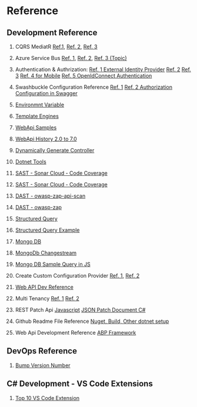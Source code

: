 # Reference

## Development Reference
1. CQRS MediatR 
    [Ref.1](https://www.bing.com/videos/search?q=mediatr+c%23+tutorial&view=detail&mid=1C22CB32DCF2534E64D91C22CB32DCF2534E64D9&FORM=VIRE), 
    [Ref. 2](https://code-maze.com/cqrs-mediatr-in-aspnet-core/), [Ref. 3](https://masstransit-project.com/articles/mediator.html)

2. Azure Service Bus 
    [Ref. 1](https://csmithblog.medium.com/azure-service-bus-queue-storage-5780feb17d7c), 
    [Ref. 2](https://medium.com/nerd-for-tech/azure-service-bus-publish-subscribe-pattern-178dd44baa36), 
    [Ref. 3 (Topic)](https://docs.microsoft.com/en-us/azure/service-bus-messaging/service-bus-dotnet-how-to-use-topics-subscriptions)

3. Authentication & Authrization: 
    [Ref. 1 External Identity Provider](https://learn.microsoft.com/en-us/aspnet/web-api/overview/security/external-authentication-services#USING) 
    [Ref. 2](https://learn.microsoft.com/en-us/samples/azure-samples/active-directory-aspnetcore-webapp-openidconnect-v2/how-to-secure-a-web-api-built-with-aspnet-core-using-the-azure-ad-b2c/) 
    [Ref. 3](https://github.com/dotnet/aspnetcore/tree/6e3ff403d4981cc276e3a262dc4263c74cfe2fdc/src)
    [Ref. 4 for Mobile](https://learn.microsoft.com/en-us/azure/active-directory-b2c/add-identity-provider)
    [Ref. 5 OpenIdConnect Authentication](https://learn.microsoft.com/en-us/azure/active-directory/develop/tutorial-v2-asp-webapp)

4. Swashbuckle Configuration Reference 
    [Ref. 1](https://learn.microsoft.com/en-us/aspnet/core/tutorials/getting-started-with-swashbuckle?view=aspnetcore-7.0&tabs=visual-studio) 
    [Ref. 2 Authorization Configuration in Swagger](https://www.infoworld.com/article/3650668/implement-authorization-for-swagger-in-aspnet-core-6.html)


6. [Environmnt Variable](https://www.mailslurp.com/blog/how-to-set-appsettings-config-property-with-environment-variable/)
7. [Template Engines](https://www.libhunt.com/compare-Handlebars.Net-vs-dotliquid)
8. [WebApi Samples](https://github.com/dotnet/AspNetCore.Docs/tree/main/aspnetcore)
9. [WebApi History 2.0 to 7.0](https://andrewlock.net/exploring-dotnet-6-part-2-comparing-webapplicationbuilder-to-the-generic-host/)
10. [Dynamically Generate Controller](https://www.strathweb.com/2018/04/generic-and-dynamically-generated-controllers-in-asp-net-core-mvc/)
11. [Dotnet Tools](https://learn.microsoft.com/en-us/dotnet/core/diagnostics/dotnet-counters)
12. [SAST - Sonar Cloud - Code Coverage](https://docs.sonarcloud.io/enriching/test-coverage/dotnet-test-coverage/)
13. [SAST - Sonar Cloud - Code Coverage](https://medium.com/agilix/collecting-test-coverage-using-coverlet-and-sonarqube-for-a-net-core-project-ef4a507d4b28)
14. [DAST - owasp-zap-api-scan](https://github.com/marketplace/actions/owasp-zap-api-scan)
15. [DAST - owasp-zap](https://dev.to/cheahengsoon/security-testing-with-zap-and-github-actions-4kae#:~:text=1%20Go%20to%20Actions%20tab%20at%20your%20GitHub,website%20URL.%20After%20modified%2C%20select%20Start%20commit%20.)
16. [Structured Query](https://firebase.google.com/docs/firestore/reference/rest/v1/StructuredQuery)
17. [Structured Query Example](https://www.jeansnyman.com/posts/google-firestore-rest-api-examples/)
18. [Mongo DB](https://zetcode.com/csharp/mongodb/#:~:text=C%23%20MongoDB%20insert%20document,collection%20with%20the%20InsertOne%20method.&text=The%20example%20inserts%20a%20new,A%20new%20BsonDocument%20is%20created.)
19. [MongoDb Changestream](https://stackoverflow.com/questions/51474747/how-to-use-mongodb-changestream-with-c)
20. [Mongo DB Sample Query in JS](https://www.bmc.com/blogs/mongodb-operators/#:~:text=MongoDB%20offers%20the%20following%20query%20operator%20types%3A%201,5%20Geospatial%206%20Array%207%20Bitwise%208%20Comments)

21. Create Custom Configuration Provider 
    [Ref. 1](https://learn.microsoft.com/en-us/dotnet/core/extensions/configuration), 
    [Ref. 2](https://code-maze.com/aspnet-configuration-creating-custom-provider/)

22. [Web API Dev Reference](https://www.tutorialsteacher.com/core/aspnet-core-environment-variable)

23. Multi Tenancy 
    [Ref. 1](https://codewithmukesh.com/blog/multitenancy-in-aspnet-core/)
    [Ref. 2](https://learn.microsoft.com/en-us/ef/core/miscellaneous/multitenancy)

24. REST Patch Api 
    [Javascript](https://www.npmjs.com/package/rfc6902)
    [JSON Patch Document C#](https://learn.microsoft.com/en-us/aspnet/core/web-api/jsonpatch?view=aspnetcore-7.0)

25. Github Readme File Reference 
    [Nuget, Build, Other dotnet setup](https://github.com/aspnetboilerplate/aspnetboilerplate)

26. Web Api Development Reference
    [ABP Framework](https://abp.io/?_ga=2.23733490.952085864.1676135167-1712102471.1662221989)

## DevOps Reference
1. [Bump Version Number](https://github.com/marketplace/actions/dotnet-bump-versions)
 
## C# Development - VS Code Extensions

1. [Top 10 VS Code Extension](https://codevoweb.com/top-vs-code-extensions-for-csharp-and-dotnet/)